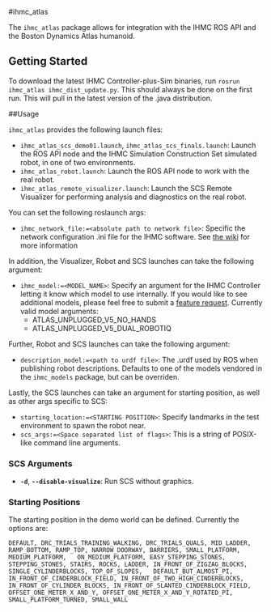 #ihmc\_atlas

The `ihmc_atlas` package allows for integration with the IHMC ROS API and the Boston Dynamics Atlas humanoid.

## Getting Started

To download the latest IHMC Controller-plus-Sim binaries, run `rosrun ihmc_atlas ihmc_dist_update.py`. This should always be done on the first run. This will pull in the latest version of the .java distribution.

##Usage

`ihmc_atlas` provides the following launch files:

- `ihmc_atlas_scs_demo01.launch`, `ihmc_atlas_scs_finals.launch`: Launch the ROS API node and the IHMC Simulation Construction Set simulated robot, in one of two environments.
- `ihmc_atlas_robot.launch`: Launch the ROS API node to work with the real robot.
- `ihmc_atlas_remote_visualizer.launch`: Launch the SCS Remote Visualizer for performing analysis and diagnostics on the real robot.

You can set the following roslaunch args:

- `ihmc_network_file:=<absolute path to network file>`: Specific the network configuration .ini file for the IHMC software. See [the wiki](https://bitbucket.org/ihmcrobotics/ihmc_ros/wiki/configuration_files/network-config) for more information

In addition, the Visualizer, Robot and SCS launches can take the following argument:

- `ihmc_model:=<MODEL_NAME>`: Specify an argument for the IHMC Controller letting it know which model to use internally. If you would like to see additional models, please feel free to submit a [feature request](https://bitbucket.org/ihmcrobotics/ihmc_ros/issues/new). Currently valid model arguments:
  - ATLAS\_UNPLUGGED\_V5\_NO\_HANDS
  - ATLAS\_UNPLUGGED\_V5\_DUAL\_ROBOTIQ

Further, Robot and SCS launches can take the following argument:

- `description_model:=<path to urdf file>`: The .urdf used by ROS when publishing robot descriptions. Defaults to one of the models vendored in the `ihmc_models` package, but can be overriden.

Lastly, the SCS launches can take an argument for starting position, as well as other args specific to SCS:

- `starting_location:=<STARTING POSITION>`: Specify landmarks in the test environment to spawn the robot near.
- `scs_args:=<Space separated list of flags>`: This is a string of POSIX-like command line arguments.

### SCS Arguments

- **`-d`**, **`--disable-visualize`**: Run SCS without graphics.

### Starting Positions
The starting position in the demo world can be defined. Currently the options are:

    DEFAULT, DRC_TRIALS_TRAINING_WALKING, DRC_TRIALS_QUALS, MID_LADDER, RAMP_BOTTOM, RAMP_TOP, NARROW_DOORWAY, BARRIERS, SMALL_PLATFORM, MEDIUM_PLATFORM,   ON_MEDIUM_PLATFORM, EASY_STEPPING_STONES, STEPPING_STONES, STAIRS, ROCKS, LADDER, IN_FRONT_OF_ZIGZAG_BLOCKS, SINGLE_CYLINDERBLOCKS, TOP_OF_SLOPES,   DEFAULT_BUT_ALMOST_PI, IN_FRONT_OF_CINDERBLOCK_FIELD, IN_FRONT_OF_TWO_HIGH_CINDERBLOCKS, IN_FRONT_OF_CYLINDER_BLOCKS, IN_FRONT_OF_SLANTED_CINDERBLOCK_FIELD,   OFFSET_ONE_METER_X_AND_Y, OFFSET_ONE_METER_X_AND_Y_ROTATED_PI, SMALL_PLATFORM_TURNED, SMALL_WALL
